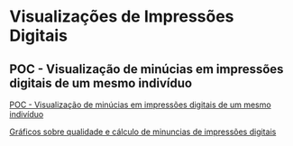 # Visualizações de Impressões Digitais

## POC - Visualização de minúcias em impressões digitais de um mesmo indivíduo



[POC - Visualização de minúcias em impressões digitais de um mesmo indivíduo](root_minutiae/index.html)<br>

[Gráficos sobre qualidade e cálculo de minuncias de impressões digitais](index.html)<br>